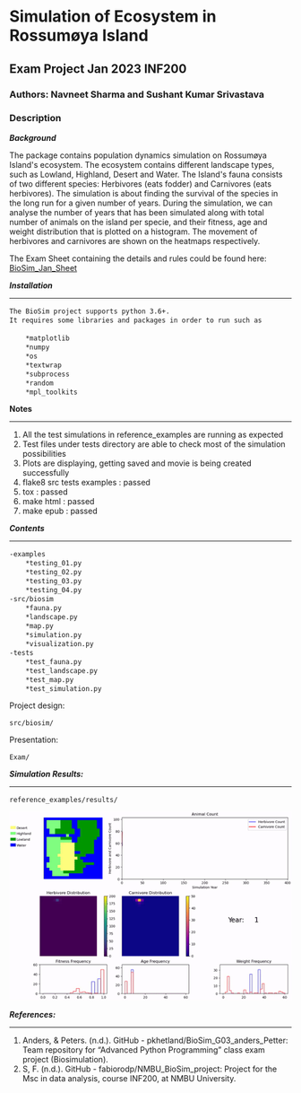# Simulation of Ecosystem in Rossumøya Island

## Exam Project Jan 2023 INF200

### Authors: Navneet Sharma and Sushant Kumar Srivastava

### Description

***Background***

The package contains population dynamics simulation on Rossumøya Island's ecosystem. The ecosystem contains different 
landscape types, such as Lowland, Highland, Desert and Water. The Island's fauna consists of two different species: 
Herbivores (eats fodder) and Carnivores (eats herbivores). The simulation is about finding the survival of the species 
in the long run for a given number of years. During the simulation, we can analyse the number of years that has been 
simulated along with total number of animals on the island per specie, and their fitness, age and weight distribution 
that is plotted on a histogram. The movement of herbivores and carnivores are shown on the heatmaps respectively.



The Exam Sheet containing the details and rules could be found here:
[BioSim_Jan_Sheet](https://gitlab.com/nmbu.no/emner/inf200/h2022/january-block-teams/a36_navneet_sushant/biosim-a36-navneet-sushant/-/blob/main/INF200_H22_BioSimJan_v1.pdf)

***Installation***
***
```
The BioSim project supports python 3.6+.
It requires some libraries and packages in order to run such as 

    *matplotlib
    *numpy
    *os
    *textwrap
    *subprocess
    *random
    *mpl_toolkits
```
**Notes**
***
1. All the test simulations in reference_examples are running as expected
1. Test files under tests directory are able to check most of the simulation possibilities
1. Plots are displaying, getting saved and movie is being created successfully
1. flake8 src tests examples : passed
1. tox : passed
1. make html : passed
1. make epub : passed


***Contents***
***
```
-examples
    *testing_01.py
    *testing_02.py
    *testing_03.py
    *testing_04.py
-src/biosim
    *fauna.py
    *landscape.py
    *map.py
    *simulation.py
    *visualization.py
-tests
    *test_fauna.py
    *test_landscape.py
    *test_map.py
    *test_simulation.py
```

Project design:
```
src/biosim/
```

Presentation:
```
Exam/
```

***Simulation Results:***
***
```
reference_examples/results/
```
![](/Exam/sample.gif)

***References:***
***

1. Anders, & Peters. (n.d.). GitHub - pkhetland/BioSim_G03_anders_Petter: Team repository for 
   “Advanced Python Programming” class exam project (Biosimulation).
2. S, F. (n.d.). GitHub - fabiorodp/NMBU_BioSim_project: Project for the Msc in data analysis, 
   course INF200, at NMBU University.


